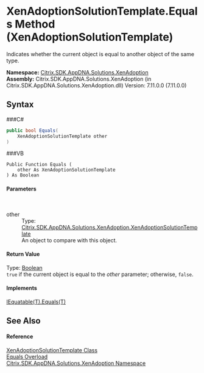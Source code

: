 # XenAdoptionSolutionTemplate.Equals Method (XenAdoptionSolutionTemplate)
 

Indicates whether the current object is equal to another object of the same type.

**Namespace:**&nbsp;<a href="N_Citrix_SDK_AppDNA_Solutions_XenAdoption">Citrix.SDK.AppDNA.Solutions.XenAdoption</a><br />**Assembly:**&nbsp;Citrix.SDK.AppDNA.Solutions.XenAdoption (in Citrix.SDK.AppDNA.Solutions.XenAdoption.dll) Version: 7.11.0.0 (7.11.0.0)

## Syntax

###C#
```csharp
public bool Equals(
	XenAdoptionSolutionTemplate other
)
```

###VB
```vbnet
Public Function Equals ( 
	other As XenAdoptionSolutionTemplate
) As Boolean
```


#### Parameters
&nbsp;<dl><dt>other</dt><dd>Type: <a href="T_Citrix_SDK_AppDNA_Solutions_XenAdoption_XenAdoptionSolutionTemplate">Citrix.SDK.AppDNA.Solutions.XenAdoption.XenAdoptionSolutionTemplate</a><br />An object to compare with this object.</dd></dl>

#### Return Value
Type: <a href="http://msdn2.microsoft.com/en-us/library/a28wyd50" target="_blank">Boolean</a><br />`true` if the current object is equal to the *other* parameter; otherwise, `false`.

#### Implements
<a href="http://msdn2.microsoft.com/en-us/library/ms131190" target="_blank">IEquatable(T).Equals(T)</a><br />

## See Also


#### Reference
<a href="T_Citrix_SDK_AppDNA_Solutions_XenAdoption_XenAdoptionSolutionTemplate">XenAdoptionSolutionTemplate Class</a><br /><a href="Overload_Citrix_SDK_AppDNA_Solutions_XenAdoption_XenAdoptionSolutionTemplate_Equals">Equals Overload</a><br /><a href="N_Citrix_SDK_AppDNA_Solutions_XenAdoption">Citrix.SDK.AppDNA.Solutions.XenAdoption Namespace</a><br />